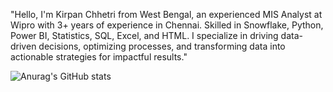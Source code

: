"Hello, I'm Kirpan Chhetri from West Bengal, an experienced MIS Analyst at Wipro with 3+ years of experience in Chennai.
Skilled in Snowflake, Python, Power BI, Statistics, SQL, Excel, and HTML. 
I specialize in driving data-driven decisions, optimizing processes, and transforming data into actionable strategies for impactful results."

![Anurag's GitHub stats](https://github-readme-stats.vercel.app/api?username=kirpan&theme=dark&show_icons=true)
